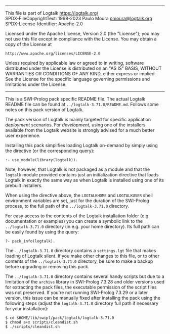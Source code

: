 ________________________________________________________________________

This file is part of Logtalk <https://logtalk.org/>  
SPDX-FileCopyrightText: 1998-2023 Paulo Moura <pmoura@logtalk.org>  
SPDX-License-Identifier: Apache-2.0

Licensed under the Apache License, Version 2.0 (the "License");
you may not use this file except in compliance with the License.
You may obtain a copy of the License at

    http://www.apache.org/licenses/LICENSE-2.0

Unless required by applicable law or agreed to in writing, software
distributed under the License is distributed on an "AS IS" BASIS,
WITHOUT WARRANTIES OR CONDITIONS OF ANY KIND, either express or implied.
See the License for the specific language governing permissions and
limitations under the License.
________________________________________________________________________


This is a SWI-Prolog pack specific README file. The actual Logtalk
README file can be found at `../logtalk-3.71.0/README.md`. Follows
some notes on this pack version of Logtalk.

The pack version of Logtalk is mainly targeted for specific application
*deployment* scenarios. For *development*, using one of the installers
available from the Logtalk website is strongly advised for a much better
user experience.

Installing this pack simplifies loading Logtalk on-demand by simply
using the directive (or the corresponding query):

	:- use_module(library(logtalk)).

Note, however, that Logtalk is not packaged as a module and that the
`logtalk` module provided contains just an initialization directive
that loads Logtalk in exactly the same way as when Logtalk is installed
using one of its prebuilt installers.

When using the directive above, the `LOGTALKHOME` and `LOGTALKUSER`
shell environment variables are set, just for the duration of the
SWI-Prolog process, to the full path of the `../logtalk-3.71.0`
directory.

For easy access to the contents of the Logtalk installation folder
(e.g. documentation or examples) you can create a symbolic link to the
`../logtalk-3.71.0` directory (in e.g. your home directory). Its full
path can be easily found by using the query:

	?- pack_info(logtalk).

The `../logtalk-3.71.0` directory contains a `settings.lgt` file that
makes loading of Logtalk silent. If you make other changes to this file,
or to other contents of the `../logtalk-3.71.0` directory, be sure to
make a backup before upgrading or removing this pack.

The `../logtalk-3.71.0` directory contains several handy scripts but due
to a limitation of the `archive` library in SWI-Prolog 7.3.28 and older
versions used for extracting the pack files, the executable permission
of the script files was not preserved. If you're not running SWI-Prolog
7.3.29 or a later version, this issue can be manually fixed after installing
the pack using the following steps (adjust the `logtalk-3.71.0` directory
full path if necessary for your installation):

	$ cd $HOME/lib/swipl/pack/logtalk/logtalk-3.71.0
	$ chmod a+x scripts/cleandist.sh
	$ ./scripts/cleandist.sh
